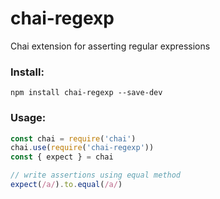 # chai-regexp
Chai extension for asserting regular expressions

### Install:
```
npm install chai-regexp --save-dev
```

### Usage:
```javascript
const chai = require('chai')
chai.use(require('chai-regexp'))
const { expect } = chai

// write assertions using equal method
expect(/a/).to.equal(/a/)
```
